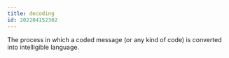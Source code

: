 ```yaml
---
title: decoding
id: 202204152302
---
```


The process in which a coded message (or any kind of code) is converted into intelligible language.
